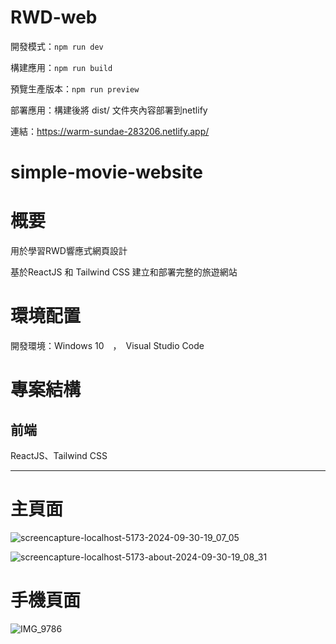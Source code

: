 # RWD-web
 
開發模式：`npm run dev`

構建應用：`npm run build`

預覽生產版本：`npm run preview`

部署應用：構建後將 dist/ 文件夾內容部署到netlify 

連結：https://warm-sundae-283206.netlify.app/

# simple-movie-website
 
# 概要

用於學習RWD響應式網頁設計

基於ReactJS 和 Tailwind CSS 建立和部署完整的旅遊網站

# 環境配置

開發環境：Windows 10　，　Visual Studio Code

# 專案結構

## 前端 

ReactJS、Tailwind CSS

---------------------------------------
# 主頁面

![screencapture-localhost-5173-2024-09-30-19_07_05](https://github.com/user-attachments/assets/83da1e58-1e45-4d66-8fd6-01c4cec7611e)


![screencapture-localhost-5173-about-2024-09-30-19_08_31](https://github.com/user-attachments/assets/d8e05d7d-3bfb-40f7-9c99-b3bbbd4d94f4)

# 手機頁面

![IMG_9786](https://github.com/user-attachments/assets/bfef7d3d-922f-4028-8850-d0fd5d15d591)

